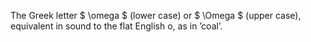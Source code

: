 The Greek letter $ \omega $ (lower case) or $ \Omega $ (upper case),
equivalent in sound to the flat English o, as in ’coal’.
